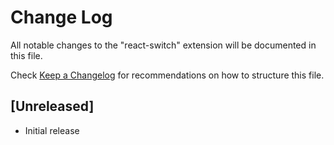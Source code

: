 # Change Log

All notable changes to the "react-switch" extension will be documented in this file.

Check [Keep a Changelog](http://keepachangelog.com/) for recommendations on how to structure this file.

## [Unreleased]

- Initial release